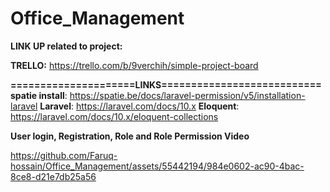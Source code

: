 # Office_Management

**LINK UP related to project:**

**TRELLO:** https://trello.com/b/9verchih/simple-project-board

**=====================LINKS===========================**
**spatie install**: https://spatie.be/docs/laravel-permission/v5/installation-laravel
**Laravel**: https://laravel.com/docs/10.x
**Eloquent**: https://laravel.com/docs/10.x/eloquent-collections

**User login, Registration, Role and Role Permission Video**

https://github.com/Faruq-hossain/Office_Management/assets/55442194/984e0602-ac90-4bac-8ce8-d21e7db25a56

